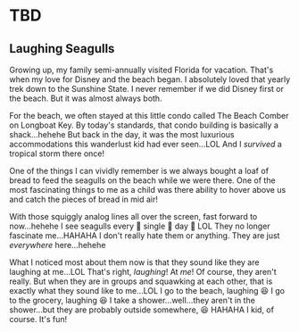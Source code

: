 # TBD

## Laughing Seagulls

Growing up, my family semi-annually visited Florida for vacation. That's when my love for Disney and the beach began. I absolutely loved that yearly trek down to the Sunshine State. I never remember if we did Disney first or the beach. But it was almost always both.

For the beach, we often stayed at this little condo called The Beach Comber on Longboat Key. By today's standards, that condo building is basically a shack...hehehe But back in the day, it was the most luxurious accommodations this wanderlust kid had ever seen...LOL And I *survived* a tropical storm there once!

One of the things I can vividly remember is we always bought a loaf of bread to feed the seagulls on the beach while we were there. One of the most fascinating things to me as a child was there ability to hover above us and catch the pieces of bread in mid air!

With those squiggly analog lines all over the screen, fast forward to now...hehehe I see seagulls every :clap: single :clap: day :clap: LOL They no longer fascinate me...HAHAHA I don't really hate them or anything. They are just *everywhere* here...hehehe

What I noticed most about them now is that they sound like they are laughing at me...LOL That's right, *laughing*! At *me*! Of course, they aren't really. But when they are in groups and squawking at each other, that is exactly what they sound like to me...LOL I go to the beach, laughing :laughing: I go to the grocery, laughing :laughing: I take a shower...well...they aren't in the shower...but they are probably outside somewhere, :laughing: HAHAHA I kid, of course. It's fun!

## 